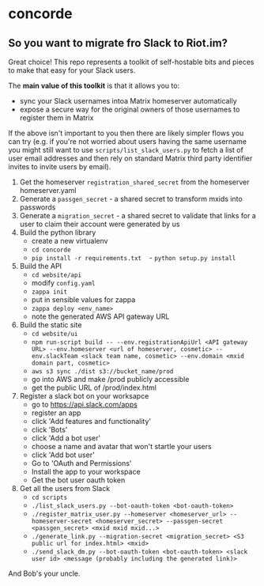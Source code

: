 # concorde

## So you want to migrate fro Slack to Riot.im?

Great choice! This repo represents a toolkit of self-hostable bits and pieces to make that
easy for your Slack users.

The **main value of this toolkit** is that it allows you to:

- sync your Slack usernames intoa Matrix homeserver automatically
- expose a secure way for the original owners of those usernames to register them in Matrix

If the above isn't important to you then there are likely simpler flows you can try (e.g.
if you're not worried about users having the same username you might still want to use
`scripts/list_slack_users.py` to fetch a list of user email addresses and then
rely on standard Matrix third party identifier invites to invite users by email).

1. Get the homeserver `registration_shared_secret` from the homeserver homeserver.yaml
1. Generate a `passgen_secret` - a shared secret to transform mxids into passwords
1. Generate a `migration_secret` - a shared secret to validate that links for a user to claim their account were generated by us
1. Build the python library
    - create a new virtualenv
    - `cd concorde`
    - `pip install -r requirements.txt`
    - `python setup.py install`
1. Build the API
    - `cd website/api`
    - modify `config.yaml`
    - `zappa init`
    - put in sensible values for zappa
    - `zappa deploy <env_name>`
    - note the generated AWS API gateway URL
1. Build the static site
    - `cd website/ui`
    - `npm run-script build -- --env.registrationApiUrl <API gateway URL> --env.homeserver <url of homeserver, cosmetic> --env.slackTeam <slack team name, cosmetic> --env.domain <mxid domain part, cosmetic>`
    - `aws s3 sync ./dist s3://bucket_name/prod`
    - go into AWS and make /prod publicly accessible
    - get the public URL of /prod/index.html
1. Register a slack bot on your worksapce
    - go to https://api.slack.com/apps
    - register an app
    - click 'Add features and functionality'
    - click 'Bots'
    - click 'Add a bot user'
    - choose a name and avatar that won't startle your users
    - click 'Add bot user'
    - Go to 'OAuth and Permissions'
    - Install the app to your workspace
    - Get the bot user oauth token
1. Get all the users from Slack
    - `cd scripts`
    - `./list_slack_users.py --bot-oauth-token <bot-oauth-token>`
    - `./register_matrix_user.py --homeserver <homeserver_url> --homeserver-secret <homeserver_secret> --passgen-secret <passgen_secret> <mxid mxid mxid...>`
    - `./generate_link.py --migration-secret <migration_secret> <S3 public url for index.html> <mxid>`
    - `./send_slack_dm.py --bot-oauth-token <bot-oauth-token> <slack user id> <message (probably including the generated link)>`

And Bob's your uncle.
